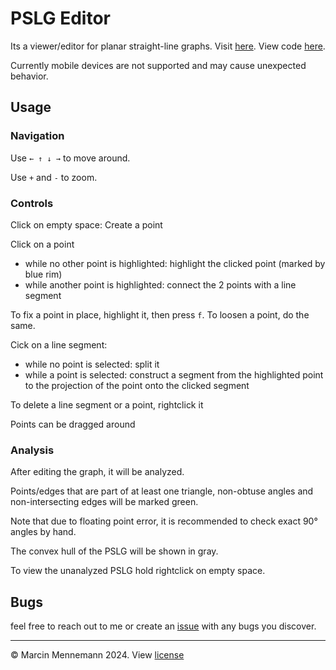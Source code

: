 # PSLG Editor
Its a viewer/editor for planar straight-line graphs.
Visit [here](https://mennemann.github.io/PSLGEditor/).
View code [here](https://github.com/mennemann/PSLGEditor/).

Currently mobile devices are not supported and may cause unexpected behavior.

## Usage
### Navigation
Use `← ↑ ↓ →` to move around.

Use `+` and `-` to zoom.


### Controls
Click on empty space: Create a point

Click on a point
+ while no other point is highlighted: highlight the clicked point (marked by blue rim)
+ while another point is highlighted: connect the 2 points with a line segment


To fix a point in place, highlight it, then press `f`. To loosen a point, do the same.

Cick on a line segment:
+ while no point is selected: split it
+ while a point is selected: construct a segment from the highlighted point to the projection of the point onto the clicked segment

To delete a line segment or a point, rightclick it

Points can be dragged around


### Analysis
After editing the graph, it will be analyzed.

Points/edges that are part of at least one triangle, non-obtuse angles and non-intersecting edges will be marked green.

Note that due to floating point error, it is recommended to check exact 90° angles by hand.

The convex hull of the PSLG will be shown in gray.

To view the unanalyzed PSLG hold rightclick on empty space.


## Bugs
feel free to reach out to me or create an [issue](https://github.com/mennemann/PSLGEditor/issues) with any bugs you discover.

---
&copy; Marcin Mennemann 2024. View [license](https://raw.githubusercontent.com/mennemann/PSLGEditor/main/LICENSE)
